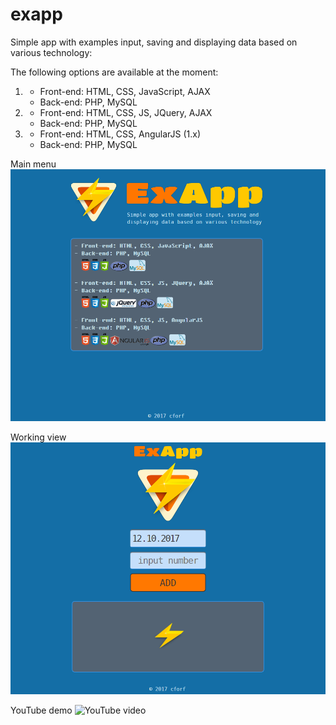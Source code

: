 # exapp
Simple app with examples input, saving and displaying data based on various technology:

The following options are available at the moment:
1. - Front-end: HTML, CSS, JavaScript, AJAX
   - Back-end: PHP, MySQL
2. - Front-end: HTML, CSS, JS, JQuery, AJAX
   - Back-end: PHP, MySQL
3. - Front-end: HTML, CSS, AngularJS (1.x)
   - Back-end: PHP, MySQL
   
Main menu
![screenshot](https://raw.githubusercontent.com/cforf/exapp/master/exapp_screenshot1.png)

Working view
![screenshot](https://raw.githubusercontent.com/cforf/exapp/master/exapp_screenshot2.png)

YouTube demo
![![YouTube video](http://img.youtube.com/vi/A938_xFc8es/0.jpg)](http://www.youtube.com/watch?v=A938_xFc8es)

